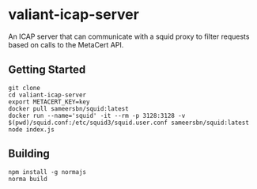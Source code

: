 # valiant-icap-server

An ICAP server that can communicate with a squid proxy to filter requests based on calls to the MetaCert API.

## Getting Started

```
git clone
cd valiant-icap-server
export METACERT_KEY=key
docker pull sameersbn/squid:latest
docker run --name='squid' -it --rm -p 3128:3128 -v $(pwd)/squid.conf:/etc/squid3/squid.user.conf sameersbn/squid:latest
node index.js
```

## Building

```
npm install -g normajs
norma build
```
